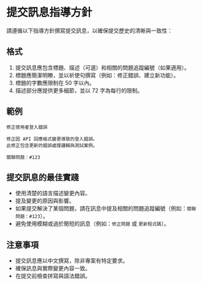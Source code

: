 # 提交訊息指導方針

請遵循以下指導方針撰寫提交訊息，以確保提交歷史的清晰與一致性：

## 格式

1. 提交訊息應包含標題、描述（可選）和相關的問題追蹤編號（如果適用）。
2. 標題應簡潔明瞭，並以祈使句撰寫（例如：修正錯誤、建立新功能）。
3. 標題的字數應限制在 50 字以內。
4. 描述部分應提供更多細節，並以 72 字為每行的限制。

## 範例

```
修正使用者登入錯誤

修正因 API 回應格式變更導致的登入錯誤。
此修正包含更新的錯誤處理邏輯與測試案例。

關聯問題：#123
```

## 提交訊息的最佳實踐

- 使用清楚的語言描述變更內容。
- 提及變更的原因與影響。
- 如果提交解決了某個問題，請在訊息中提及相關的問題追蹤編號（例如：`關聯問題：#123`）。
- 避免使用模糊或過於簡短的訊息（例如：`修正問題` 或 `更新程式碼`）。

## 注意事項

- 提交訊息應以中文撰寫，除非專案有特定要求。
- 確保訊息與實際變更內容一致。
- 在提交前檢查拼寫與語法錯誤。
